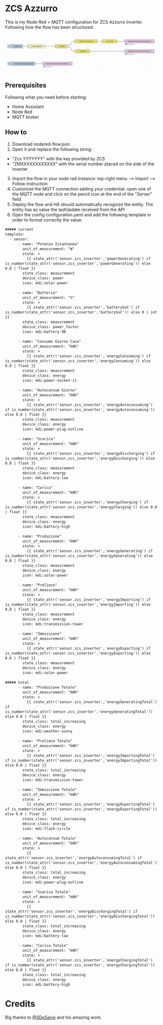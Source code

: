 # ZCS Azzurro

This is my Node Red + MQTT configuration for ZCS Azzurro Inverter. Following how the flow has been structured:

![Node Red Flow](node-red-schema.png)

## Prerequisites

Following what you need before starting:

- Home Assistant
- Node Red
- MQTT broker

## How to

1. Download nodered-flow.json
2. Open it and replace the following string:
  - "Zcs YYYYYYY" with the key provided by ZCS
  - "ZMXXXXXXXXXXXX" with the serial number placed on the side of the inverter
3. Import the flow in your node red instance: top-right menu --> Import --> Follow instruction
4. Customize the MQTT connection adding your credential: open one of the MQTT node and click on the pencil icon at the end of the "Server" field
5. Deploy the flow and HA should automatically recognize the entity. The entity has as value the lastUpdate received from the API
6. Open the config configuration.yaml and add the following template in order to format correctly the value:

```
##### current
template:
  - sensor:
      - name: "Potenza Istantanea"
        unit_of_measurement: "W"
        state: >
          {{ state_attr('sensor.zcs_inverter','powerGenerating') if is_number(state_attr('sensor.zcs_inverter','powerGenerating')) else 0.0 | float }}
        state_class: measurement
        device_class: power
        icon: mdi:solar-power

      - name: "Batteria"
        unit_of_measurement: "%"
        state: >
          {{ state_attr('sensor.zcs_inverter','batterySoC') if is_number(state_attr('sensor.zcs_inverter','batterySoC')) else 0 | int }}
        state_class: measurement
        device_class: power_factor
        icon: mdi:battery-90

      - name: "Consumo Giorno Casa"
        unit_of_measurement: "kWh"
        state: >
          {{ state_attr('sensor.zcs_inverter','energyConsuming') if is_number(state_attr('sensor.zcs_inverter','energyConsuming')) else 0.0 | float }}
        state_class: measurement
        device_class: energy
        icon: mdi:power-socket-it

      - name: "Autoconsum Giorno"
        unit_of_measurement: "kWh"
        state: >
          {{ state_attr('sensor.zcs_inverter','energyAutoconsuming') if is_number(state_attr('sensor.zcs_inverter','energyAutoconsuming')) else 0.0 | float }}
        state_class: measurement
        device_class: energy
        icon: mdi:power-plug-outline

      - name: "Scarica"
        unit_of_measurement: "kWh"
        state: >
          {{ state_attr('sensor.zcs_inverter','energyDischarging') if is_number(state_attr('sensor.zcs_inverter','energyDischarging')) else 0.0 | float }}
        state_class: measurement
        device_class: energy
        icon: mdi:battery-low

      - name: "Carica"
        unit_of_measurement: "kWh"
        state: >
          {{ state_attr('sensor.zcs_inverter','energyCharging') if is_number(state_attr('sensor.zcs_inverter','energyCharging')) else 0.0 | float }}
        state_class: measurement
        device_class: energy
        icon: mdi:battery-high

      - name: "Produzione"
        unit_of_measurement: "kWh"
        state: >
          {{ state_attr('sensor.zcs_inverter','energyGenerating') if is_number(state_attr('sensor.zcs_inverter','energyGenerating')) else 0.0 | float }}
        state_class: measurement
        device_class: energy
        icon: mdi:solar-power

      - name: "Prelievo"
        unit_of_measurement: "kWh"
        state: >
          {{ state_attr('sensor.zcs_inverter','energyImporting') if is_number(state_attr('sensor.zcs_inverter','energyImporting')) else 0.0 | float }}
        state_class: measurement
        device_class: energy
        icon: mdi:transmission-tower

      - name: "Immissione"
        unit_of_measurement: "kWh"
        state: >
          {{ state_attr('sensor.zcs_inverter','energyExporting') if is_number(state_attr('sensor.zcs_inverter','energyExporting')) else 0.0 | float }}
        state_class: measurement
        device_class: energy
        icon: mdi:solar-power

##### total
      - name: "Produzione Totale"
        unit_of_measurement: "kWh"
        state: >
          {{ state_attr('sensor.zcs_inverter','energyGeneratingTotal') if is_number(state_attr('sensor.zcs_inverter','energyGeneratingTotal')) else 0.0 | float }}
        state_class: total_increasing
        device_class: energy
        icon: mdi:weather-sunny

      - name: "Prelievo Totale"
        unit_of_measurement: "kWh"
        state: >
          {{ state_attr('sensor.zcs_inverter','energyImportingTotal') if is_number(state_attr('sensor.zcs_inverter','energyImportingTotal')) else 0.0 | float }}
        state_class: total_increasing
        device_class: energy
        icon: mdi:transmission-tower

      - name: "Immissione Totale"
        unit_of_measurement: "kWh"
        state: >
          {{ state_attr('sensor.zcs_inverter','energyExportingTotal') if is_number(state_attr('sensor.zcs_inverter','energyExportingTotal')) else 0.0 | float }}
        state_class: total_increasing
        device_class: energy
        icon: mdi:flash-circle

      - name: "Autoconsum Totale"
        unit_of_measurement: "kWh"
        state: >
          {{ state_attr('sensor.zcs_inverter','energyAutoconsumingTotal') if is_number(state_attr('sensor.zcs_inverter','energyAutoconsumingTotal')) else 0.0 | float }}
        state_class: total_increasing
        device_class: energy
        icon: mdi:power-plug-outline

      - name: "Scarica Totale"
        unit_of_measurement: "kWh"
        state: >
          {{ state_attr('sensor.zcs_inverter','energyDischargingTotal') if is_number(state_attr('sensor.zcs_inverter','energyDischargingTotal')) else 0.0 | float }}
        state_class: total_increasing
        device_class: energy
        icon: mdi:battery-low

      - name: "Carica Totale"
        unit_of_measurement: "kWh"
        state: >
          {{ state_attr('sensor.zcs_inverter','energyChargingTotal') if is_number(state_attr('sensor.zcs_inverter','energyChargingTotal')) else 0.0 | float }}
        state_class: total_increasing
        device_class: energy
        icon: mdi:battery-high
```

# Credits

Big thanks to [@SDeSalve](https://github.com/sdesalve) and his amazing work.
